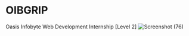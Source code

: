 # OIBGRIP
Oasis Infobyte Web Development Internship [Level 2]
![Screenshot (76)](https://user-images.githubusercontent.com/89639511/180469352-000ae010-c07d-452d-8451-1c5c5a3433e2.png)

